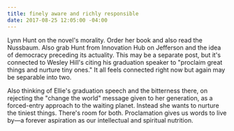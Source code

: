 ```yaml
---
title: finely aware and richly responsible
date: 2017-08-25 12:05:00 -04:00
---
```


Lynn Hunt on the novel's morality. Order her book and also read the Nussbaum. Also grab Hunt from Innovation Hub on Jefferson and the idea of democracy preceding its actuality. This may be a separate post, but it's connected to Wesley Hill's citing his graduation speaker to "proclaim great things and nurture tiny ones." It all feels connected right now but again may be separable into two.

Also thinking of Ellie's graduation speech and the bitterness there, on rejecting the "change the world" message given to her generation, as a forced-entry approach to the waiting planet. Instead she wants to nurture the tiniest things. There's room for both. Proclamation gives us words to live by—a forever aspiration as our intellectual and spiritual nutrition.

